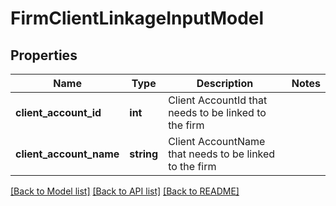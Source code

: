 # FirmClientLinkageInputModel

## Properties
Name | Type | Description | Notes
------------ | ------------- | ------------- | -------------
**client_account_id** | **int** | Client AccountId that needs to be linked to the firm | 
**client_account_name** | **string** | Client AccountName that needs to be linked to the firm | 

[[Back to Model list]](../README.md#documentation-for-models) [[Back to API list]](../README.md#documentation-for-api-endpoints) [[Back to README]](../README.md)


